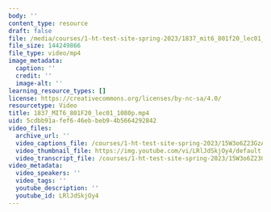 ```yaml
---
body: ''
content_type: resource
draft: false
file: /media/courses/1-ht-test-site-spring-2023/1837_mit6_801f20_lec01_1080p_360p_16_9.mp4
file_size: 144249866
file_type: video/mp4
image_metadata:
  caption: ''
  credit: ''
  image-alt: ''
learning_resource_types: []
license: https://creativecommons.org/licenses/by-nc-sa/4.0/
resourcetype: Video
title: 1837_MIT6_801F20_lec01_1080p.mp4
uid: 5cdbb91a-fef6-46eb-beb9-4b5664292842
video_files:
  archive_url: ''
  video_captions_file: /courses/1-ht-test-site-spring-2023/15W3o6Z23GzAwSbO9KIlWrIv9lNQ8fmI1_transcript.webvtt
  video_thumbnail_file: https://img.youtube.com/vi/LRlJdSkjOy4/default.jpg
  video_transcript_file: /courses/1-ht-test-site-spring-2023/15W3o6Z23GzAwSbO9KIlWrIv9lNQ8fmI1_transcript.pdf
video_metadata:
  video_speakers: ''
  video_tags: ''
  youtube_description: ''
  youtube_id: LRlJdSkjOy4
---
```

